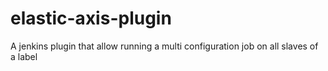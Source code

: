 elastic-axis-plugin
===================

A jenkins plugin that allow running a multi configuration job on all slaves of a label